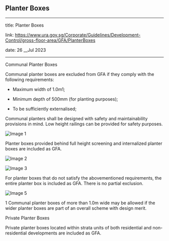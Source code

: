 ## Planter Boxes
---
title: Planter Boxes

link: https://www.ura.gov.sg/Corporate/Guidelines/Development-Control/gross-floor-area/GFA/PlanterBoxes

date: 26 __Jul 2023

---


Communal Planter Boxes

Communal planter boxes are excluded from GFA if they comply with the following requirements:

-   Maximum width of 1.0m1;
  
-   Minimum depth of 500mm (for planting purposes);
  
-   To be sufficiently externalised;

Communal planters shall be designed with safety and maintainability provisions in mind. Low height railings can be provided for safety purposes.

![Image 1](https://www.ura.gov.sg/-/media/Corporate/Guidelines/Development-control/GFA/GFA-45-Communal-planter-boxes_final.jpg?h=586&w=800)



Planter boxes provided behind full height screening and internalized planter boxes are included as GFA.

![Image 2](https://www.ura.gov.sg/-/media/Corporate/Guidelines/Development-control/GFA/GFA-46-Fully-screened-planter-boxes_final.jpg) 

![Image 3](https://www.ura.gov.sg/-/media/Corporate/Guidelines/Development-control/GFA/GFA-47-Internalized-Planter-Boxes-A_final.jpg)







For planter boxes that do not satisfy the abovementioned requirements, the entire planter box is included as GFA. There is no partial exclusion.

![Image 5](https://www.ura.gov.sg/-/media/Corporate/Guidelines/Development-control/GFA/GFA-49-Planter-Boxes-not-qualified_final.jpg)





1 Communal planter boxes of more than 1.0m wide may be allowed if the wider planter boxes are part of an overall scheme with design merit.

Private Planter Boxes

Private planter boxes located within strata units of both residential and non-residential developments are included as GFA.



